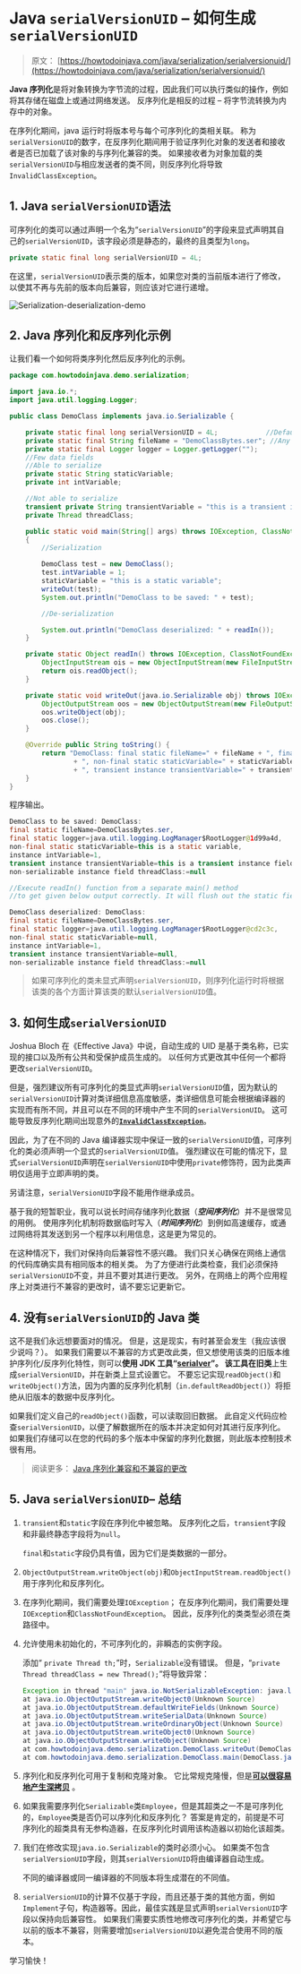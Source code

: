 # Java `serialVersionUID` – 如何生成`serialVersionUID`

> 原文： [https://howtodoinjava.com/java/serialization/serialversionuid/](https://howtodoinjava.com/java/serialization/serialversionuid/)

**Java 序列化**是将对象转换为字节流的过程，因此我们可以执行类似的操作，例如将其存储在磁盘上或通过网络发送。 反序列化是相反的过程 – 将字节流转换为内存中的对象。

在序列化期间，java 运行时将版本号与每个可序列化的类相关联。 称为`serialVersionUID`的数字，在反序列化期间用于验证序列化对象的发送者和接收者是否已加载了该对象的与序列化兼容的类。 如果接收者为对象加载的类`serialVersionUID`与相应发送者的类不同，则反序列化将导致`InvalidClassException`。

## 1\. Java `serialVersionUID`语法

可序列化的类可以通过声明一个名为“`serialVersionUID`”的字段来显式声明其自己的`serialVersionUID`，该字段必须是静态的，最终的且类型为`long`。

```java
private static final long serialVersionUID = 4L;
```

在这里，`serialVersionUID`表示类的版本，如果您对类的当前版本进行了修改，以使其不再与先前的版本向后兼容，则应该对它进行递增。

![Serialization-deserialization-demo](img/fb81b3cdbc60952e29d3083b19b2fb72.png)

## 2\. Java 序列化和反序列化示例

让我们看一个如何将类序列化然后反序列化的示例。

```java
package com.howtodoinjava.demo.serialization;

import java.io.*;
import java.util.logging.Logger;

public class DemoClass implements java.io.Serializable {

	private static final long serialVersionUID = 4L;			//Default serial version uid
	private static final String fileName = "DemoClassBytes.ser"; //Any random name
	private static final Logger logger = Logger.getLogger("");
	//Few data fields
	//Able to serialize
	private static String staticVariable;
	private int intVariable;

	//Not able to serialize
	transient private String transientVariable = "this is a transient instance field";
	private Thread threadClass;

	public static void main(String[] args) throws IOException, ClassNotFoundException 
	{
		//Serialization

	    DemoClass test = new DemoClass();
	    test.intVariable = 1;
	    staticVariable = "this is a static variable";
	    writeOut(test);
	    System.out.println("DemoClass to be saved: " + test);

	    //De-serialization

	    System.out.println("DemoClass deserialized: " + readIn());
	}

	private static Object readIn() throws IOException, ClassNotFoundException {
	    ObjectInputStream ois = new ObjectInputStream(new FileInputStream(new File(fileName)));
	    return ois.readObject();
	}

	private static void writeOut(java.io.Serializable obj) throws IOException {
	    ObjectOutputStream oos = new ObjectOutputStream(new FileOutputStream(new File(fileName)));
	    oos.writeObject(obj);
	    oos.close();
	}

	@Override public String toString() {
	    return "DemoClass: final static fileName=" + fileName + ", final static logger=" + logger
	            + ", non-final static staticVariable=" + staticVariable + ", instance intVariable=" + intVariable
	            + ", transient instance transientVariable=" + transientVariable + ", non-serializable instance field threadClass:=" + threadClass;
	}
}

```

程序输出。

```java
DemoClass to be saved: DemoClass: 
final static fileName=DemoClassBytes.ser, 
final static logger=java.util.logging.LogManager$RootLogger@1d99a4d, 
non-final static staticVariable=this is a static variable, 
instance intVariable=1, 
transient instance transientVariable=this is a transient instance field, 
non-serializable instance field threadClass:=null

//Execute readIn() function from a separate main() method 
//to get given below output correctly. It will flush out the static fields.

DemoClass deserialized: DemoClass: 
final static fileName=DemoClassBytes.ser, 
final static logger=java.util.logging.LogManager$RootLogger@cd2c3c, 
non-final static staticVariable=null, 
instance intVariable=1, 
transient instance transientVariable=null, 
non-serializable instance field threadClass:=null

```

> 如果可序列化的类未显式声明`serialVersionUID`，则序列化运行时将根据该类的各个方面计算该类的默认`serialVersionUID`值。

## 3\. 如何生成`serialVersionUID`

Joshua Bloch 在《Effective Java》中说，自动生成的 UID 是基于类名称，已实现的接口以及所有公共和受保护成员生成的。 以任何方式更改其中任何一个都将更改`serialVersionUID`。

但是，强烈建议所有可序列化的类显式声明`serialVersionUID`值，因为默认的`serialVersionUID`计算对类详细信息高度敏感，类详细信息可能会根据编译器的实现而有所不同，并且可以在不同的环境中产生不同的`serialVersionUID`。 这可能导致反序列化期间出现意外的[**`InvalidClassException`**](https://docs.oracle.com/javase/10/docs/api/java/io/InvalidClassException.html "InvalidClassException")。

因此，为了在不同的 Java 编译器实现中保证一致的`serialVersionUID`值，可序列化的类必须声明一个显式的`serialVersionUID`值。 强烈建议在可能的情况下，显式`serialVersionUID`声明在`serialVersionUID`中使用`private`修饰符，因为此类声明仅适用于立即声明的类。

另请注意，`serialVersionUID`字段不能用作继承成员。

基于我的短暂职业，我可以说长时间存储序列化数据（***空间序列化***）并不是很常见的用例。 使用序列化机制将数据临时写入（***时间序列化***）到例如高速缓存，或通过网络将其发送到另一个程序以利用信息，这是更为常见的。

在这种情况下，我们对保持向后兼容性不感兴趣。 我们只关心确保在网络上通信的代码库确实具有相同版本的相关类。 为了方便进行此类检查，我们必须保持`serialVersionUID`不变，并且不要对其进行更改。 另外，在网络上的两个应用程序上对类进行不兼容的更改时，请不要忘记更新它。

## 4\. 没有`serialVersionUID`的 Java 类

这不是我们永远想要面对的情况。 但是，这是现实，有时甚至会发生（我应该很少说吗？）。 如果我们需要以不兼容的方式更改此类，但又想使用该类的旧版本维护序列化/反序列化特性，则可以**使用 JDK 工具“[serialver](https://docs.oracle.com/javase/7/docs/technotes/tools/solaris/serialver.html "serialver command")”。 该工具在旧类**上生成`serialVersionUID`，并在新类上显式设置它。 不要忘记实现`readObject()`和`writeObject()`方法，因为内置的反序列化机制（`in.defaultReadObject()`）将拒绝从旧版本的数据中反序列化。

如果我们定义自己的`readObject()`函数，可以读取回旧数据。 此自定义代码应检查`serialVersionUID`，以便了解数据所在的版本并决定如何对其进行反序列化。 如果我们存储可以在您的代码的多个版本中保留的序列化数据，则此版本控制技术很有用。

> 阅读更多： [Java 序列化兼容和不兼容的更改](https://howtodoinjava.com/java/serialization/a-mini-guide-for-implementing-serializable-interface-in-java/)

## 5\. Java `serialVersionUID`– 总结

1.  `transient`和`static`字段在序列化中被忽略。 反序列化之后，`transient`字段和非最终静态字段将为`null`。

    `final`和`static`字段仍具有值，因为它们是类数据的一部分。

2.  `ObjectOutputStream.writeObject(obj)`和`ObjectInputStream.readObject()`用于序列化和反序列化。
3.  在序列化期间，我们需要处理`IOException`； 在反序列化期间，我们需要处理`IOException`和`ClassNotFoundException`。 因此，反序列化的类类型必须在类路径中。
4.  允许使用未初始化的，不可序列化的，非瞬态的实例字段。

    添加“ `private Thread th;`”时，`Serializable`没有错误。 但是，“`private Thread threadClass = new Thread();`”将导致异常：

    ```java
    Exception in thread "main" java.io.NotSerializableException: java.lang.Thread
    at java.io.ObjectOutputStream.writeObject0(Unknown Source)
    at java.io.ObjectOutputStream.defaultWriteFields(Unknown Source)
    at java.io.ObjectOutputStream.writeSerialData(Unknown Source)
    at java.io.ObjectOutputStream.writeOrdinaryObject(Unknown Source)
    at java.io.ObjectOutputStream.writeObject0(Unknown Source)
    at java.io.ObjectOutputStream.writeObject(Unknown Source)
    at com.howtodoinjava.demo.serialization.DemoClass.writeOut(DemoClass.java:42)
    at com.howtodoinjava.demo.serialization.DemoClass.main(DemoClass.java:27)

    ```

5.  序列化和反序列化可用于复制和克隆对象。 它比常规克隆慢，但是[**可以很容易地产生深拷贝**](//howtodoinjava.com/java/serialization/how-to-do-deep-cloning-using-in-memory-serialization-in-java/ "How to do deep cloning using in memory serialization in java") 。
6.  如果我需要序列化`Serializable`类`Employee`，但是其超类之一不是可序列化的，`Employee`类是否仍可以序列化和反序列化？ 答案是肯定的，前提是不可序列化的超类具有无参构造器，在反序列化时调用该构造器以初始化该超类。
7.  我们在修改实现`java.io.Serializable`的类时必须小心。 如果类不包含`serialVersionUID`字段，则其`serialVersionUID`将由编译器自动生成。

    不同的编译器或同一编译器的不同版本将生成潜在的不同值。

8.  `serialVersionUID`的计算不仅基于字段，而且还基于类的其他方面，例如`Implement`子句，构造器等。因此，最佳实践是显式声明`serialVersionUID`字段以保持向后兼容性。 如果我们需要实质性地修改可序列化的类，并希望它与以前的版本不兼容，则需要增加`serialVersionUID`以避免混合使用不同的版本。

学习愉快！